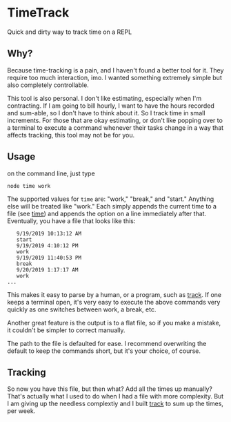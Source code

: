 # TimeTrack
Quick and dirty way to track time on a REPL

## Why?
Because time-tracking is a pain, and I haven't found a better 
tool for it. They require too much interaction, imo.  I 
wanted something extremely simple but also completely 
controllable.  

This tool is also personal.  I don't like estimating, 
especially when I'm contracting.  If I am going to bill 
hourly, I want to have the hours recorded and sum-able, so I
don't have to think about it.  So I track time in small 
increments.  For those that are okay estimating, or don't like
popping over to a terminal to execute a command whenever their
tasks change in a way that affects tracking, this tool may not 
be for you.  

## Usage
on the command line, just type

`node time work`

The supported values for `time` are: "work," "break," and 
"start."  Anything else will be treated like "work."  Each 
simply appends the current time to a file (see [time](/time.js))
and appends the option on a line immediately after that.  
Eventually, you have a file that looks like this:
```
   9/19/2019 10:13:12 AM
   start
   9/19/2019 4:10:12 PM
   work
   9/19/2019 11:40:53 PM
   break
   9/20/2019 1:17:17 AM
   work
...
``` 
This makes it easy to parse by a human, or a program, such as
[track](track.js).  If one keeps a terminal open, it's very easy
to execute the above commands very quickly as one switches 
between work, a break, etc.  

Another great feature is the output is to a flat file, so if you
make a mistake, it couldn't be simpler to correct manually.

The path to the file is defaulted for ease.  I recommend 
overwriting the default to keep the commands short, but it's 
your choice, of course.

## Tracking
So now you have this file, but then what?  Add all the times up
manually?  That's actually what I used to do when I had a file 
with more complexity.  But I am giving up the needless complextiy 
and I built [track](track.js) to sum up the times, per week.
